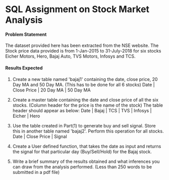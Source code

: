 # SQL Assignment on Stock Market Analysis

#### Problem Statement

The dataset provided here has been extracted from the NSE website. The Stock price data provided is from 1-Jan-2015 to 31-July-2018 for six stocks Eicher Motors, Hero, Bajaj Auto, TVS Motors, Infosys and TCS.

#### Results Expected
1. Create a new table named 'bajaj1' containing the date, close price, 20 Day MA and 50 Day MA. (This has to be done for all 6 stocks)
   Date | Close Price | 20 Day MA | 50 Day MA               

2. Create a master table containing the date and close price of all the six stocks. (Column header for the price is the name of the stock)
   The table header should appear as below:
   Date | Bajaj | TCS | TVS | Infosys | Eicher | Hero         

3. Use the table created in Part(1) to generate buy and sell signal. Store this in another table named 'bajaj2'. Perform this operation for all stocks.
   Date | Close Price | Signal        
 
4. Create a User defined function, that takes the date as input and returns the signal for that particular day (Buy/Sell/Hold) for the Bajaj stock.

5. Write a brief summary of the results obtained and what inferences you can draw from the analysis performed. (Less than 250 words to be submitted in a pdf file)
